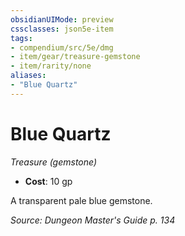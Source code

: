 ```yaml
---
obsidianUIMode: preview
cssclasses: json5e-item
tags:
- compendium/src/5e/dmg
- item/gear/treasure-gemstone
- item/rarity/none
aliases: 
- "Blue Quartz"
---
```

# Blue Quartz
*Treasure (gemstone)*  

- **Cost**: 10 gp

A transparent pale blue gemstone.

*Source: Dungeon Master's Guide p. 134*